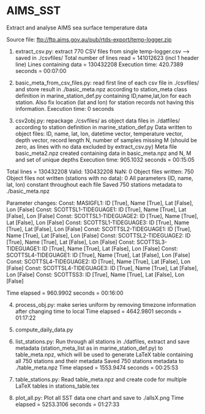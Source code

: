 # AIMS_SST
Extract and analyse AIMS sea surface temperature data

Source file: ftp://ftp.aims.gov.au/pub/rtds-export/temp-logger.zip


1. extract_csv.py: extract 770 CSV files from single temp-logger.csv --> saved in ./csvfiles/
Total number of lines read = 141012623 (incl 1 header line)
Lines containing data = 130432208
Execution time: 420.7389 seconds = 00:07:00

2. basic_meta_from_csv_files.py: read first line of each csv file in ./csvfiles/ and store result in ./basic_meta.npz
according to station_meta class definition in marine_station_def.py containing ID,name,lat,lon for each station.
Also fix location (lat and lon) for station records not having this information.
Execution time: 0 seconds

3. csv2obj.py: repackage ./csvfiles/ as object data files in ./datfiles/ according to station definition in
marine_station_def.py
Data written to object files: ID, name, lat, lon, datetime vector, temperature vector, depth vector, record length N,
number of samples missing M (should be zero, as lines with no data excluded by extract_csv.py)
Meta file basic_meta2.npz created containing data in basic_meta.npz and N, M and set of unique depths
Execution time: 905.1032 seconds = 00:15:05

Total lines = 130432208
       Valid: 130432208
         NaN: 0
Object files written: 750
Object files not written (stations with no data): 0
All parameters (ID, name, lat, lon) constant throughout each file
Saved 750 stations metadata to ./basic_meta.npz

Parameter changes:
Const: MASIGFL1: ID [True], Name [True], Lat [False], Lon [False]
Const: SCOTTSL1-TIDEGUAGE1: ID [True], Name [True], Lat [False], Lon [False]
Const: SCOTTSL1-TIDEGUAGE2: ID [True], Name [True], Lat [False], Lon [False]
Const: SCOTTSL1-TIDEGUAGE3: ID [True], Name [True], Lat [False], Lon [False]
Const: SCOTTSL2-TIDEGUAGE1: ID [True], Name [True], Lat [False], Lon [False]
Const: SCOTTSL2-TIDEGUAGE2: ID [True], Name [True], Lat [False], Lon [False]
Const: SCOTTSL3-TIDEGUAGE1: ID [True], Name [True], Lat [False], Lon [False]
Const: SCOTTSL4-TIDEGUAGE1: ID [True], Name [True], Lat [False], Lon [False]
Const: SCOTTSL4-TIDEGUAGE2: ID [True], Name [True], Lat [False], Lon [False]
Const: SCOTTSL4-TIDEGUAGE3: ID [True], Name [True], Lat [False], Lon [False]
Const: SCOTTSS3: ID [True], Name [True], Lat [False], Lon [False]

Time elapsed = 960.9902 seconds = 00:16:00

4. process_obj.py: make series uniform by removing timezone information after changing time to local
Time elapsed = 4642.9801 seconds = 01:17:22

5. compute_daily_data.py

6. list_stations.py:
Run through all stations in ./datfiles, extract and save metadata (station_meta_list as in marine_station_def.py) to
table_meta.npz, which will be used to generate LaTeX table containing all 750 stations and their metadata
Saved 750 stations metadata to ./table_meta.npz
Time elapsed = 1553.9474 seconds = 00:25:53

7. table_stations.py:
Read table_meta.npz and create code for multiple LaTeX tables in stations_table.tex

8. plot_all.py:
Plot all SST data one chart and save to ./allsX.png
Time elapsed = 5253.3106 seconds = 01:27:33

